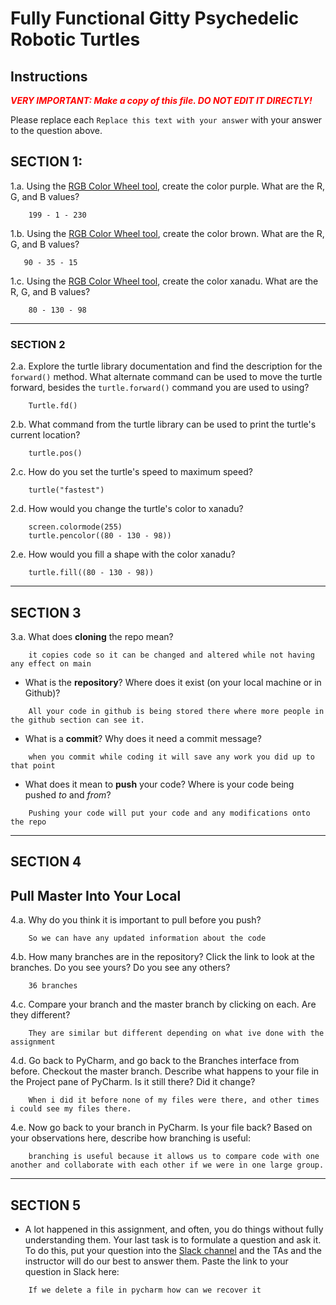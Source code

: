 # Fully Functional Gitty Psychedelic Robotic Turtles

## Instructions

**_<span style="color:red">
    VERY IMPORTANT: Make a copy of this file. DO NOT EDIT IT DIRECTLY!
</span>_**

Please replace each `Replace this text with your answer` 
with your answer to the question above.

## SECTION 1: 

1.a. Using the [RGB Color Wheel tool](https://colorspire.com/rgb-color-wheel/), create the color purple. 
     What are the R, G, and B values?

```
    199 - 1 - 230
```

1.b. Using the [RGB Color Wheel tool](https://colorspire.com/rgb-color-wheel/), create the color brown. 
     What are the R, G, and B values? 

```
   90 - 35 - 15
```

1.c. Using the [RGB Color Wheel tool](https://colorspire.com/rgb-color-wheel/), create the color xanadu. 
     What are the R, G, and B values?

```
    80 - 130 - 98
```

---

### SECTION 2

2.a. Explore the turtle library documentation and find the description for the 
     `forward()` method. What alternate command can be used to move the turtle forward, 
     besides the `turtle.forward()` command you are used to using?

```
    Turtle.fd()
```

2.b. What command from the turtle library can be used to print the turtle's current 
   location?
   
```
    turtle.pos()
```

2.c. How do you set the turtle's speed to maximum speed?
   
```
    turtle("fastest")
```

2.d. How would you change the turtle's color to xanadu? 

```
    screen.colormode(255)
    turtle.pencolor((80 - 130 - 98))
```

2.e. How would you fill a shape with the color xanadu?

```
    turtle.fill((80 - 130 - 98))
```

---

## SECTION 3

3.a. What does **cloning** the repo mean?

```
    it copies code so it can be changed and altered while not having any effect on main
```


- What is the **repository**? Where does it exist (on your local machine or in Github)?

```
    All your code in github is being stored there where more people in the github section can see it.
```


- What is a **commit**? Why does it need a commit message?

```
    when you commit while coding it will save any work you did up to that point
```


- What does it mean to **push** your code? Where is your code being pushed _to_ and _from_?

```
    Pushing your code will put your code and any modifications onto the repo
```

---

## SECTION 4

## Pull Master Into Your Local

4.a. Why do you think it is important to pull before you push?

```
    So we can have any updated information about the code
```

4.b. How many branches are in the repository?
     Click the link to look at the branches. Do you see yours? Do you see any others? 

```
    36 branches
```


4.c. Compare your branch and the master branch by clicking on each. Are they different?

```
    They are similar but different depending on what ive done with the assignment
```


4.d. Go back to PyCharm, and go back to the Branches interface from before. Checkout the 
     master branch.
     Describe what happens to your file in the Project pane of PyCharm. Is it still 
     there? Did it change?

```
    When i did it before none of my files were there, and other times i could see my files there.
```


4.e. Now go back to your branch in PyCharm. Is your file back? Based on your observations
     here, describe how branching is useful:

```
    branching is useful because it allows us to compare code with one another and collaborate with each other if we were in one large group.
```

---

## SECTION 5
- A lot happened in this assignment, and often, you do things without fully 
  understanding them. Your last task is to formulate a question and ask it. 
  To do this, put your question into the [Slack channel](https://bereacs.slack.com/archives/C3QACGH8R) and the TAs and the instructor 
  will do our best to answer them. Paste the link to your question in Slack here:

```
    If we delete a file in pycharm how can we recover it
```



